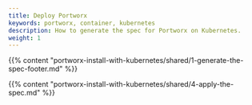 ```yaml
---
title: Deploy Portworx
keywords: portworx, container, kubernetes
description: How to generate the spec for Portworx on Kubernetes.
weight: 1
---
```


{{% content "portworx-install-with-kubernetes/shared/1-generate-the-spec-footer.md" %}}

{{% content "portworx-install-with-kubernetes/shared/4-apply-the-spec.md" %}}